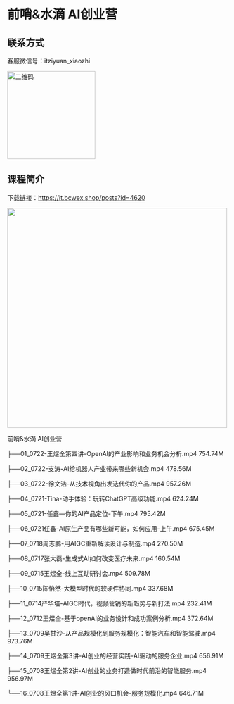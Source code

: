 # 前哨&#038;水滴 AI创业营

## 联系方式

客服微信号：itziyuan_xiaozhi

<img src="https://ziyuanyun.oss-cn-guangzhou.aliyuncs.com/common/20240614073449/666b82192834a.jpg" width="200" height="200" alt="二维码">

## 课程简介

下载链接：https://it.bcwex.shop/posts?id=4620

<img src="https://ziyuanyun.oss-cn-guangzhou.aliyuncs.com/yun/20241129110020/67492e446cf2d.jpg" width="500" alt="">

  

 前哨&amp;水滴 AI创业营

 ├──01_0722-王煜全第四讲-OpenAI的产业影响和业务机会分析.mp4 754.74M

 ├──02_0722-支涛-AI给机器人产业带来哪些新机会.mp4 478.56M

 ├──03_0722-徐文浩-从技术视角出发迭代你的产品.mp4 957.26M

 ├──04_0721-Tina-动手体验：玩转ChatGPT高级功能.mp4 624.24M

 ├──05_0721-任鑫—你的AI产品定位-下午.mp4 795.42M

 ├──06_0721任鑫-AI原生产品有哪些新可能，如何应用-上午.mp4 675.45M

 ├──07_0718周志鹏-用AIGC重新解读设计与制造.mp4 270.50M

 ├──08_0717张大磊-生成式AI如何改变医疗未来.mp4 160.54M

 ├──09_0715王煜全-线上互动研讨会.mp4 509.78M

 ├──10_0715陈怡然-大模型时代的软硬件协同.mp4 337.68M

 ├──11_0714严华培-AIGC时代，视频营销的新趋势与新打法.mp4 232.41M

 ├──12_0712王煜全-基于openAI的业务设计和成功案例分析.mp4 372.64M

 ├──13_0709吴甘沙-从产品规模化到服务规模化：智能汽车和智能驾驶.mp4 973.76M

 ├──14_0709王煜全第3讲-AI创业的经营实践-AI驱动的服务企业.mp4 656.91M

 ├──15_0708王煜全第2讲-AI创业的业务打造做时代前沿的智能服务.mp4 956.97M

 └──16_0708王煜全第1讲-AI创业的风口机会-服务规模化.mp4 646.71M

  
